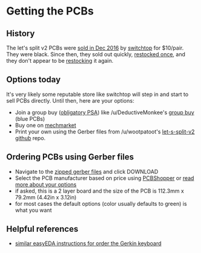 # Getting the PCBs

## History
The let's split v2 PCBs were [sold in Dec 2016](https://www.reddit.com/r/MechanicalKeyboards/comments/5gbp3l/buying_lets_split_40_pcbs_from_uwootpatoot/) by [switchtop](http://www.switchtop.com/product/let-s-split-40-percent-pcb) for $10/pair. They were black. Since then, they sold out quickly, [restocked once](https://www.reddit.com/r/mechmarket/comments/5l3ds5/vendor_lets_split_40_pcbs_restocked_at_switchtop/), and they don't appear to be [restocking](http://www.switchtop.com/restock-status) it again.

## Options today
It's very likely some reputable store like switchtop will step in and start to sell PCBs directly. Until then, here are your options:
- Join a group buy ([obligatory PSA](https://www.reddit.com/r/MechanicalKeyboards/wiki/psagroupbuys)) like /u/DeductiveMonkee's [group buy](https://www.reddit.com/r/mechmarket/comments/5ti0g4/gb_lets_split_kits/) (blue PCBs)
- Buy one on [mechmarket](https://www.reddit.com/r/mechmarket/)
- Print your own using the Gerber files from /u/wootpatoot's [let-s-split-v2 github](https://github.com/climbalima/let-s-Split-v2) repo.

## Ordering PCBs using Gerber files
- Navigate to the [zipped gerber files](https://github.com/climbalima/let-s-Split-v2/blob/master/lets_split/lets%20split/lets%20split.zip) and click DOWNLOAD
- Select the PCB manufacturer based on price using [PCBShopper](http://pcbshopper.com/) or [read more about your options](https://www.reddit.com/r/electronics/wiki/pcb-manufacturers)
- if asked, this is a 2 layer board and the size of the PCB is 112.3mm x 79.2mm (4.42in x 3.12in)
- for most cases the default options (color usually defaults to green) is what you want
## Helpful references
- [similar easyEDA instructions for order the Gerkin keyboard](http://www.40percent.club/2017/03/ordering-pcb.html)
